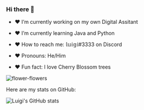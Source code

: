 ### Hi there 👋

- ❤ I’m currently working on my own Digital Assitant

- ❤ I’m currently learning Java and Python

- ❤ How to reach me: 𝕝𝕦𝕚𝕘𝕚#3333 on Discord

- ❤ Pronouns: He/Him

- ❤ Fun fact: I love Cherry Blossom trees

![flower-flowers](https://user-images.githubusercontent.com/80232309/142354343-be928dd3-ffb6-4ff1-8ab0-8932f19478d0.gif)

Here are my stats on GitHub: 

![Luigi's GitHub stats](https://github-readme-stats.vercel.app/api?username=Prince2005245&show_icons=true&theme=dark)

